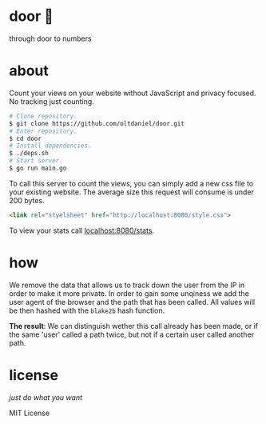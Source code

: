 # door :door:

through door to numbers

# about

Count your views on your website without JavaScript and privacy focused. No
tracking just counting.

```bash
# Clone repository.
$ git clone https://github.com/oltdaniel/door.git
# Enter repository.
$ cd door
# Install dependencies.
$ ./deps.sh
# Start server.
$ go run main.go
```

To call this server to count the views, you can simply add a new css file to
your existing website. The average size this request will consume is under 200
bytes.

```html
<link rel="styelsheet" href="http://localhost:8080/style.css">
```

To view your stats call [localhost:8080/stats](http://localhost:8080/stats).

# how

We remove the data that allows us to track down the user from the IP in order
to make it more private. In order to gain some unqiness we add the user agent
of the browser and the path that has been called. All values will be then hashed
with the <code>blake2b</code> hash function.

**The result**: We can distinguish wether this call already has been made, or
if the same 'user' called a path twice, but not if a certain user called another
path.

# license

_just do what you want_

MIT License
